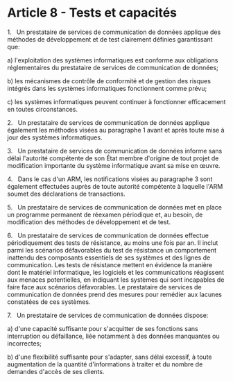 # Article 8 - Tests et capacités


1.   Un prestataire de services de communication de données applique des méthodes de développement et de test clairement définies garantissant que:

a) l'exploitation des systèmes informatiques est conforme aux obligations réglementaires du prestataire de services de communication de données;

b) les mécanismes de contrôle de conformité et de gestion des risques intégrés dans les systèmes informatiques fonctionnent comme prévu;

c) les systèmes informatiques peuvent continuer à fonctionner efficacement en toutes circonstances.

2.   Un prestataire de services de communication de données applique également les méthodes visées au paragraphe 1 avant et après toute mise à jour des systèmes informatiques.

3.   Un prestataire de services de communication de données informe sans délai l'autorité compétente de son État membre d'origine de tout projet de modification importante du système informatique avant sa mise en œuvre.

4.   Dans le cas d'un ARM, les notifications visées au paragraphe 3 sont également effectuées auprès de toute autorité compétente à laquelle l'ARM soumet des déclarations de transactions.

5.   Un prestataire de services de communication de données met en place un programme permanent de réexamen périodique et, au besoin, de modification des méthodes de développement et de test.

6.   Un prestataire de services de communication de données effectue périodiquement des tests de résistance, au moins une fois par an. Il inclut parmi les scénarios défavorables du test de résistance un comportement inattendu des composants essentiels de ses systèmes et des lignes de communication. Les tests de résistance mettent en évidence la manière dont le matériel informatique, les logiciels et les communications réagissent aux menaces potentielles, en indiquant les systèmes qui sont incapables de faire face aux scénarios défavorables. Le prestataire de services de communication de données prend des mesures pour remédier aux lacunes constatées de ces systèmes.

7.   Un prestataire de services de communication de données dispose:

a) d'une capacité suffisante pour s'acquitter de ses fonctions sans interruption ou défaillance, liée notamment à des données manquantes ou incorrectes;

b) d'une flexibilité suffisante pour s'adapter, sans délai excessif, à toute augmentation de la quantité d'informations à traiter et du nombre de demandes d'accès de ses clients.
